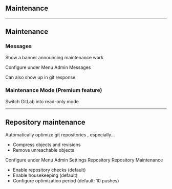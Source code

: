 <!-- .slide: id="gitlab_maintenance" class="vertical-center" -->

<i class="fa-duotone fa-triangle-person-digging fa-8x fa-duotone-colors" style="float: right; color: grey;"></i>

## Maintenance

---

## Maintenance

<i class="fa-duotone fa-triangle-exclamation fa-4x fa-duotone-colors" style="float: right;"></i>

### Messages

Show a banner announcing maintenance work [<i class="fa-solid fa-arrow-up-right-from-square"></i>](https://docs.gitlab.com/ee/administration/broadcast_messages.html)

Configure under Menu <i class="fa-regular fa-arrow-right"></i> Admin <i class="fa-regular fa-arrow-right"></i> Messages

Can also show up in git response

### Maintenance Mode (Premium feature)

Switch GitLab into read-only mode [<i class="fa-solid fa-arrow-up-right-from-square"></i>](https://docs.gitlab.com/ee/administration/maintenance_mode/)

---

## Repository maintenance

<i class="fa-brands fa-git-alt fa-4x" style="float: right;"></i>

Automatically optimize git repositories [](https://docs.gitlab.com/ee/administration/housekeeping.html), especially...
- Compress objects and revisions
- Remove unreachable objects

Configure under Menu <i class="fa-regular fa-arrow-right"></i> Admin <i class="fa-regular fa-arrow-right"></i> Settings <i class="fa-regular fa-arrow-right"></i> Repository <i class="fa-regular fa-arrow-right"></i> Repository Maintenance
- Enable repository checks (default)
- Enable housekeeping (default)
- Configure optimization period (default: 10 pushes)
